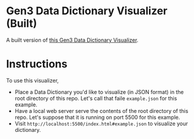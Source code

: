 # Gen3 Data Dictionary Visualizer (Built)

A built version of [this Gen3 Data Dictionary Visualizer](https://github.com/bioteam/dictionary-visualizer).

# Instructions

To use this visualizer,

- Place a Data Dictionary you'd like to visualize (in JSON format) in the root directory of this repo. Let's call that faile `example.json` for this example.
- Have a local web server serve the contents of the root directory of this repo. Let's suppose that it is running on port 5500 for this example.
- Visit `http://localhost:5500/index.html#example.json` to visualize your dictionary.
